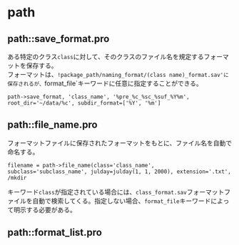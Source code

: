 # path

## path::save_format.pro
ある特定のクラス`class`に対して、そのクラスのファイル名を規定するフォーマットを保存する。 <br>
フォーマットは、`!package_path/naming_format/(class name)_format.sav'に保存されるが、`format_file`キーワードに任意に指定することができる。
```
path->save_format, 'class_name', '%pre_%c_%sc_%suf_%Y%m', root_dir='~/data/%c', subdir_format=['%Y', '%m']
```

## path::file_name.pro
フォーマットファイルに保存されたフォーマットをもとに、ファイル名を自動で命名する。
```
filename = path->file_name(class='class_name',  subclass='subclass_name', julday=julday(1, 1, 2000), extension='.txt', /mkdir
```
キーワード`class`が指定されている場合には、`class_format.sav`フォーマットファイルを自動で検索してくる。指定しない場合、`format_file`キーワードによって明示する必要がある。


## path::format_list.pro
